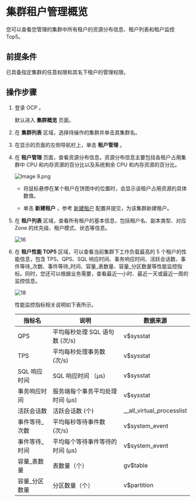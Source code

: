 # 集群租户管理概览

您可以查看您管理的集群中所有租户的资源分布信息、租户列表和租户监控 Top5。

## 前提条件

已具备指定集群的任意权限和其名下租户的管理权限。

## 操作步骤

1. 登录 OCP 。

   默认进入 **集群概览** 页面。

2. 在 **集群列表** 区域，选择待操作的集群并单击其集群名。

3. 在显示的页面的左侧导航栏上，单击 **租户管理** 。

4. 在 **租户管理** 页面，查看资源分布信息。资源分布信息主要包括各租户占用集群中 CPU 和内存资源的百分比以及系统剩余 CPU 和内存资源的百分比。

   ![Image 9.png](https://help-static-aliyun-doc.aliyuncs.com/assets/img/zh-CN/4772988061/p199880.png "Image 9.png")
   * 将鼠标悬停在某个租户在饼图中的位置时，会显示该租户占用资源的具体数值。

   * 单击 **新建租户** ，参考 [新建租户](../5.manage-tenants/2.basic-tenant-operations/1.userguide-create-a-tenant.md) 配置并提交，为该集群新建租户。

5. 在 **租户列表** 区域，查看所有租户的基本信息，包括租户名、副本类型、对应 Zone 的优先级、租户模式、状态等信息。

   ![16](https://help-static-aliyun-doc.aliyuncs.com/assets/img/zh-CN/4772988061/p200733.png)

6. 在 **租户性能 TOP5** 区域，可以查看当前集群下工作负载最高的 5 个租户的性能信息，包含 TPS、QPS、SQL 响应时间、事务响应时间、活跃会话数、事件等待_次数、事件等待_时间、容量_表数量、容量_分区数量等性能监控指标。同时，您还可以根据业务需要，查看最近一小时、最近一天或最近一周的监控信息。

   ![18](https://help-static-aliyun-doc.aliyuncs.com/assets/img/zh-CN/4772988061/p200735.png)
   
   性能监控指标相关说明如下表所示。

   |   指标名    |          说明          |           数据来源            |
   |----------|----------------------|---------------------------|
   | QPS      | 平均每秒处理 SQL 语句数 (次/s) | v$sysstat                 |
   | TPS      | 平均每秒处理事务数 (次/s)      | v$sysstat                 |
   | SQL 响应时间 | SQL 响应时间 （μs)        | v$sysstat                 |
   | 事务响应时间   | 服务端每个事务平均处理时间 (μs)   | v$sysstat                 |
   | 活跃会话数    | 活跃会话数 (个)            | __all_virtual_processlist |
   | 事件等待_次数  | 平均每秒等待事件数 (次/s)      | v$system_event            |
   | 事件等待_时间  | 平均每个等待事件等待的时间 (μs)   | v$system_event            |
   | 容量_表数量   | 表数量（个）               | gv$table                  |
   | 容量_分区数量  | 分区数量（个）              | v$partition               |
